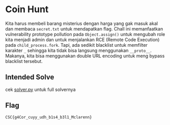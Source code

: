 # Coin Hunt

Kita harus membeli barang misterius dengan harga yang gak masuk akal dan membaca `secret.txt` untuk mendapatkan flag. Chall ini memanfaatkan vulnerability prototype pollution pada `Object.assign()` untuk mengubah role kita menjadi admin dan untuk menjalankan RCE (Remote Code Execution) pada `child_process.fork`. Tapi, ada sedikit blacklist untuk memfilter karakter `_` sehingga kita tidak bisa langsung menggunakan `__proto__`. Makanya, kita bisa menggunakan double URL encoding untuk meng bypass blacklist tersebut.

## Intended Solve

cek [solver.py](./src/solver.py) untuk full solvernya

## Flag

```
CSC{g4Cor_cuyy_udh_b1s4_b3l1_Mclarenn}
```
